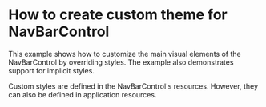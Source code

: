 # How to create custom theme for NavBarControl


<p>This example shows how to customize the main visual elements of the NavBarControl by overriding styles. The example also demonstrates support for implicit styles.</p><p>Custom styles are defined in the NavBarControl's resources. However, they can also be defined in application resources.</p>

<br/>


